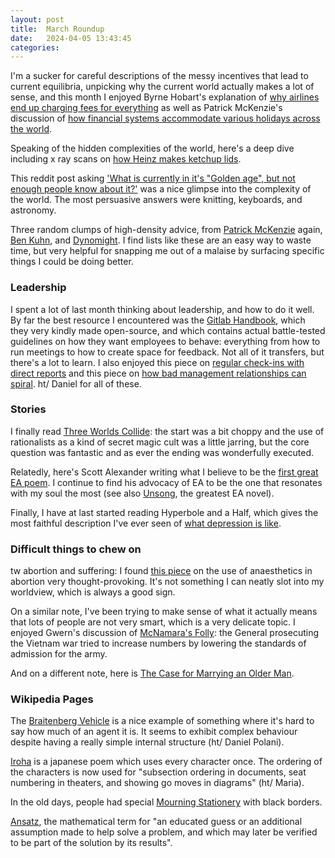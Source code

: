 ```yaml
---
layout: post
title:  March Roundup
date:   2024-04-05 13:43:45
categories: 
---
```



I'm a sucker for careful descriptions of the messy incentives that lead to current equilibria, unpicking why the current world actually makes a lot of sense, and this month I enjoyed Byrne Hobart's explanation of [why airlines end up charging fees for everything](https://www.thediff.co/archive/exposed-your-torrid-love-affair-with-airline-fees/?ref=the-diff-newsletter) as well as Patrick McKenzie's discussion of [how financial systems accommodate various holidays across the world](https://www.bitsaboutmoney.com/archive/financial-systems-take-a-holiday/).

Speaking of the hidden complexities of the world, here's a deep dive including x ray scans on [how Heinz makes ketchup lids](https://www.lumafield.com/article/heinzs-sustainable-ketchup-cap).

This reddit post asking ['What is currently in it's "Golden age", but not enough people know about it?'](https://old.reddit.com/r/AskReddit/comments/1b0vp0e/what_is_currently_in_its_golden_age_but_not/) was a nice glimpse into the complexity of the world. The most persuasive answers were knitting, keyboards, and astronomy.

Three random clumps of high-density advice, from [Patrick McKenzie](https://twitter.com/patio11/status/936615043126370306) again, [Ben Kuhn](https://twitter.com/benskuhn/status/1407497217066291208), and [Dynomight](https://dynomight.net/things/). I find lists like these are an easy way to waste time, but very helpful for snapping me out of a malaise by surfacing specific things I could be doing better.

### Leadership

I spent a lot of last month thinking about leadership, and how to do it well. By far the best resource I encountered was the [Gitlab Handbook](https://handbook.gitlab.com/handbook/), which they very kindly made open-source, and which contains actual battle-tested guidelines on how they want employees to behave: everything from how to run meetings to how to create space for feedback. Not all of it transfers, but there's a lot to learn. I also enjoyed this piece on [regular check-ins with direct reports](https://randsinrepose.com/archives/the-update-the-vent-and-the-disaster/) and this piece on [how bad management relationships can spiral](https://hbr.org/1998/03/the-set-up-to-fail-syndrome). ht/ Daniel for all of these.

### Stories

I finally read [Three Worlds Collide](https://robinhanson.typepad.com/files/three-worlds-collide.pdf): the start was a bit choppy and the use of rationalists as a kind of secret magic cult was a little jarring, but the core question was fantastic and as ever the ending was wonderfully executed.

Relatedly, here's Scott Alexander writing what I believe to be the [first great EA poem](https://www.astralcodexten.com/p/verses-on-five-people-being-killed). I continue to find his advocacy of EA to be the one that resonates with my soul the most (see also [Unsong](https://unsongbook.com/), the greatest EA novel).

Finally, I have at last started reading Hyperbole and a Half, which gives the most faithful description I've ever seen of [what depression is like](https://hyperboleandahalf.blogspot.com/2013/05/depression-part-two.html).

### Difficult things to chew on

tw abortion and suffering: I found [this piece](https://forum.effectivealtruism.org/posts/vhKZ7hyzmcrWuBwDL/the-scale-of-fetal-suffering-in-late-term-abortions) on the use of anaesthetics in abortion very thought-provoking. It's not something I can neatly slot into my worldview, which is always a good sign.

On a similar note, I've been trying to make sense of what it actually means that lots of people are not very smart, which is a very delicate topic. I enjoyed Gwern's discussion of [McNamara's Folly](https://gwern.net/review/mcnamara): the General prosecuting the Vietnam war tried to increase numbers by lowering the standards of admission for the army.

And on a different note, here is [The Case for Marrying an Older Man](https://archive.is/ijZ5m).

### Wikipedia Pages

The [Braitenberg Vehicle](https://en.wikipedia.org/wiki/Braitenberg_vehicle) is a nice example of something where it's hard to say how much of an agent it is. It seems to exhibit complex behaviour despite having a really simple internal structure (ht/ Daniel Polani).

[Iroha](https://en.wikipedia.org/wiki/Iroha) is a japanese poem which uses every character once. The ordering of the characters is now used for "subsection ordering in documents, seat numbering in theaters, and showing go moves in diagrams" (ht/ Maria).

In the old days, people had special [Mourning Stationery](https://en.wikipedia.org/wiki/Mourning_stationery) with black borders.

[Ansatz](https://en.wikipedia.org/wiki/Ansatz), the mathematical term for "an educated guess or an additional assumption made to help solve a problem, and which may later be verified to be part of the solution by its results".